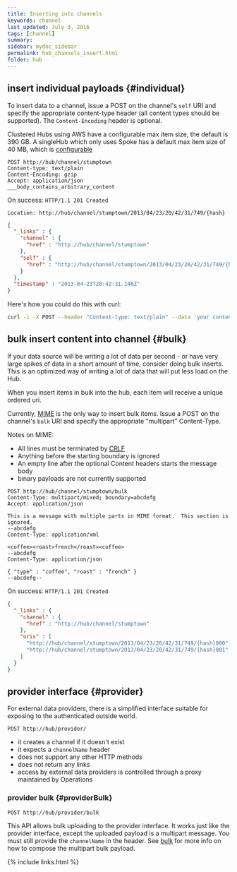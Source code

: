 ```yaml
---
title: Inserting into channels
keywords: channel
last_updated: July 3, 2016
tags: [channel]
summary: 
sidebar: mydoc_sidebar
permalink: hub_channels_insert.html
folder: hub
---
```



## insert individual payloads {#individual}

To insert data to a channel, issue a POST on the channel's `self` URI and specify the appropriate
content-type header (all content types should be supported).  The `Content-Encoding` header is optional.

Clustered Hubs using AWS have a configurable max item size, the default is 390 GB.
A singleHub which only uses Spoke has a default max item size of 40 MB, which is [configurable](hub_install_locally.md)


```
POST http://hub/channel/stumptown
Content-type: text/plain
Content-Encoding: gzip
Accept: application/json
___body_contains_arbitrary_content
```

On success: `HTTP/1.1 201 Created`

`Location: http://hub/channel/stumptown/2013/04/23/20/42/31/749/{hash}`

```json
{
  "_links" : {
    "channel" : {
      "href" : "http://hub/channel/stumptown"
    },
    "self" : {
      "href" : "http://hub/channel/stumptown/2013/04/23/20/42/31/749/{hash}"
    }
  },
  "timestamp" : "2013-04-23T20:42:31.146Z"
}
```

Here's how you could do this with curl:

```bash
curl -i -X POST --header "Content-type: text/plain" --data 'your content here' http://hub/channel/stumptown
```

## bulk insert content into channel {#bulk}

If your data source will be writing a lot of data per second - or have very large spikes of data in a short amount of time,
consider doing bulk inserts.  This is an optimized way of writing a lot of data that will put less load on the Hub.

When you insert items in bulk into the hub, each item will receive a unique ordered uri.

Currently, [MIME](https://tools.ietf.org/html/rfc2045) is the only way to insert bulk items.
Issue a POST on the channel's `bulk` URI and specify the appropriate "multipart" Content-Type.

Notes on MIME:
* All lines must be terminated by [CRLF](https://tools.ietf.org/html/rfc2045#section-2.1)
* Anything before the starting boundary is ignored
* An empty line after the optional Content headers starts the message body
* binary payloads are not currently supported

```
POST http://hub/channel/stumptown/bulk
Content-Type: multipart/mixed; boundary=abcdefg
Accept: application/json

This is a message with multiple parts in MIME format.  This section is ignored.
--abcdefg
Content-Type: application/xml

<coffee><roast>french</roast><coffee>
--abcdefg
Content-Type: application/json

{ "type" : "coffee", "roast" : "french" }
--abcdefg--
```

On success: `HTTP/1.1 201 Created`

```json
{
  "_links" : {
    "channel" : {
      "href" : "http://hub/channel/stumptown"
    },
    "uris" : [
      "http://hub/channel/stumptown/2013/04/23/20/42/31/749/{hash}000",
      "http://hub/channel/stumptown/2013/04/23/20/42/31/749/{hash}001"
    ]
  }
}
```

## provider interface {#provider}

For external data providers, there is a simplified interface suitable for exposing to the authenticated outside world.

`POST http://hub/provider/`

* it creates a channel if it doesn't exist
* it expects a `channelName` header
* does not support any other HTTP methods
* does not return any links
* access by external data providers is controlled through a proxy maintained by Operations

### provider bulk {#providerBulk}
`POST http://hub/provider/bulk`

This API allows bulk uploading to the provider interface.  It works just like the provider interface, except the uploaded payload is a multipart message.  You must still provide the `channelName` in the header.   See [bulk](#bulk) for more info on how to compose the multipart bulk payload.

{% include links.html %}